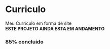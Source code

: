 # Curriculo
Meu Currículo em forma de site<BR>
<b>ESTE PROJETO AINDA ESTA EM ANDAMENTO</b>
<h3>85% concluido</h3>
